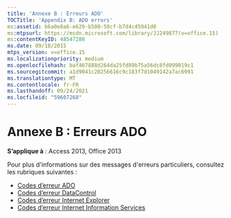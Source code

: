 ```yaml
---
title: 'Annexe B : Erreurs ADO'
TOCTitle: 'Appendix B: ADO errors'
ms:assetid: b6a0e8a6-e629-b500-50cf-b7d4c45941d0
ms:mtpsurl: https://msdn.microsoft.com/library/JJ249877(v=office.15)
ms:contentKeyID: 48547280
ms.date: 09/18/2015
mtps_version: v=office.15
ms.localizationpriority: medium
ms.openlocfilehash: baf467888d264da25fd89b75a56dc8fd099019c1
ms.sourcegitcommit: a1d9041c20256616c9c183f7d1049142a7ac6991
ms.translationtype: MT
ms.contentlocale: fr-FR
ms.lasthandoff: 09/24/2021
ms.locfileid: "59607268"
---
```

# <a name="appendix-b-ado-errors"></a>Annexe B : Erreurs ADO

**S’applique à** : Access 2013, Office 2013

Pour plus d'informations sur des messages d'erreurs particuliers, consultez les rubriques suivantes :

- [Codes d’erreur ADO](ado-error-codes.md)
- [Codes d’erreur DataControl](datacontrol-error-codes.md)
- [Codes d’erreur Internet Explorer](internet-explorer-error-codes.md)
- [Codes d’erreur Internet Information Services](internet-information-services-error-codes.md)


